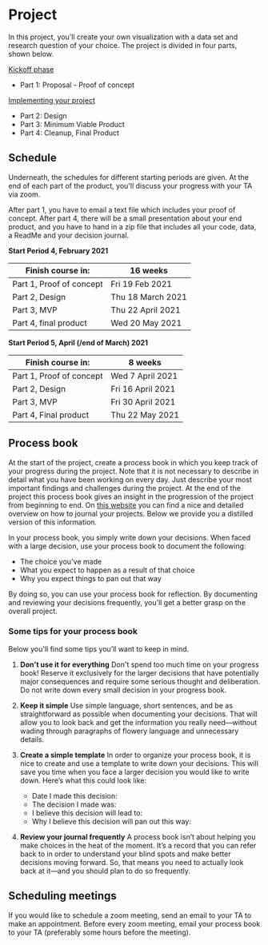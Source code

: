 # Project

In this project, you'll create your own visualization with a data set and research question of your choice. The project is divided in four parts, shown below.

[Kickoff phase](/project/kickoff)

* Part 1: Proposal - Proof of concept

[Implementing your project](/project/implementation)

* Part 2: Design
* Part 3: Minimum Viable Product
* Part 4: Cleanup, Final Product

## Schedule

Underneath, the schedules for different starting periods are given. At the end of each part of the product, you'll discuss your progress with your TA via zoom. 

After part 1, you have to email a text file which includes your proof of concept.
After part 4, there will be a small presentation about your end product, and you have to hand in a zip file that includes all your code, data, a ReadMe and your decision journal.

**Start Period 4, February 2021**

| Finish course in: | 16 weeks |
|---------|-----------------|
| Part 1, Proof of concept | Fri 19 Feb 2021 |
| Part 2, Design | Thu 18 March 2021 |
| Part 3, MVP | Thu 22 April 2021 |
| Part 4, final product | Wed 20 May 2021 |

**Start Period 5, April (/end of March) 2021**

| Finish course in: | 8 weeks |
|---------|-----------------|
| Part 1, Proof of concept | Wed 7 April 2021 |
| Part 2, Design | Fri 16 April 2021 |
| Part 3, MVP | Fri 30 April 2021 |
| Part 4, Final product | Thu 22 May 2021 |

## Process book

At the start of the project, create a process book in which you keep track of your progress during the project. Note that it is not necessary to describe in detail what you have been working on every day. Just describe your most important findings and challenges during the project. At the end of the project this process book gives an insight in the progression of the project from beginning to end. On [this website](https://blog.trello.com/decision-journal) you can find a nice and detailed overview on how to journal your projects. Below we provide you a distilled version of this information.

In your process book, you simply write down your decisions. When faced with a large decision, use your process book to document the following:

* The choice you've made
* What you expect to happen as a result of that choice
* Why you expect things to pan out that way

By doing so, you can use your process book for reflection. By documenting and reviewing your decisions frequently, you'll get a better grasp on the overall project.

### Some tips for your process book

Below you'll find some tips you’ll want to keep in mind.

1. **Don't use it for everything** Don't spend too much time on your progress book! Reserve it exclusively for the larger decisions that have potentially major consequences and require some serious thought and deliberation. Do not write down every small decision in your progress book.
2. **Keep it simple** Use simple language, short sentences, and be as straightforward as possible when documenting your decisions. That will allow you to look back and get the information you really need—without wading through paragraphs of flowery language and unnecessary details.  
3. **Create a simple template** In order to organize your process book, it is nice to create and use a template to write down your decisions. This will save you time when you face a larger decision you would like to write down. Here’s what this could look like:

    * Date I made this decision:
    * The decision I made was:
    * I believe this decision will lead to:
    * Why I believe this decision will pan out this way:
4. **Review your journal frequently** A process book isn’t about helping you make choices in the heat of the moment. It’s a record that you can refer back to in order to understand your blind spots and make better decisions moving forward. So, that means you need to actually look back at it—and you should plan to do so frequently.

## Scheduling meetings

If you would like to schedule a zoom meeting, send an email to your TA to make an appointment. Before every zoom meeting, email your process book to your TA (preferably some hours before the meeting).

